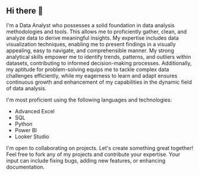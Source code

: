 ## Hi there 👋

I'm a Data Analyst who possesses a solid foundation in data analysis methodologies and tools. This allows me to proficiently gather, clean, and analyze data to derive meaningful insights. My expertise includes data visualization techniques, enabling me to present findings in a visually appealing, easy to navigate, and comprehensible manner. My strong analytical skills empower me to identify trends, patterns, and outliers within datasets, contributing to informed decision-making processes. Additionally, my aptitude for problem-solving equips me to tackle complex data challenges efficiently, while my eagerness to learn and adapt ensures continuous growth and enhancement of my capabilities in the dynamic field of data analysis.


I'm most proficient using the following languages and technologies:

  - Advanced Excel                            
  - SQL                                       
  - Python
  - Power BI
  - Looker Studio

I'm open to collaborating on projects. Let's create something great together! Feel free to fork any of my projects and contribute your expertise. Your input can include fixing bugs, adding new features, or enhancing documentation. 
